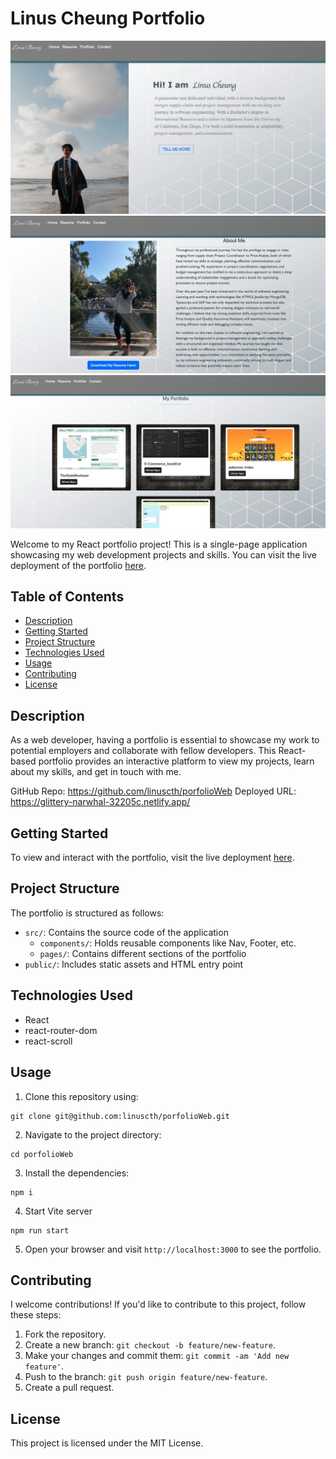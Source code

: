 # Linus Cheung Portfolio

![Screenshot1](./src/resources/Screen%20Shot%202023-08-28%20at%2010.26.58%20PM.png)
![Screenshot2](./src/resources/Screen%20Shot%202023-08-28%20at%2010.29.07%20PM.png)
![Screenshot2](./src/resources/Screen%20Shot%202023-08-28%20at%2010.30.37%20PM.png)

Welcome to my React portfolio project! This is a single-page application showcasing my web development projects and skills. You can visit the live deployment of the portfolio [here]([your-live-portfolio-url](https://glittery-narwhal-32205c.netlify.app/)).

## Table of Contents

- [Description](#description)
- [Getting Started](#getting-started)
- [Project Structure](#project-structure)
- [Technologies Used](#technologies-used)
- [Usage](#usage)
- [Contributing](#contributing)
- [License](#license)

## Description

As a web developer, having a portfolio is essential to showcase my work to potential employers and collaborate with fellow developers. This React-based portfolio provides an interactive platform to view my projects, learn about my skills, and get in touch with me.

GitHub Repo: https://github.com/linuscth/porfolioWeb
Deployed URL: https://glittery-narwhal-32205c.netlify.app/

## Getting Started

To view and interact with the portfolio, visit the live deployment [here](https://glittery-narwhal-32205c.netlify.app/).

## Project Structure

The portfolio is structured as follows:

- `src/`: Contains the source code of the application
  - `components/`: Holds reusable components like Nav, Footer, etc.
  - `pages/`: Contains different sections of the portfolio
- `public/`: Includes static assets and HTML entry point

## Technologies Used

- React
- react-router-dom
- react-scroll

## Usage

1. Clone this repository using:

```
git clone git@github.com:linuscth/porfolioWeb.git
```

2. Navigate to the project directory:

```
cd porfolioWeb
```

3. Install the dependencies:

```
npm i
```

4. Start Vite server

```
npm run start
```

5. Open your browser and visit `http://localhost:3000` to see the portfolio.

## Contributing

I welcome contributions! If you'd like to contribute to this project, follow these steps:

1. Fork the repository.
2. Create a new branch: `git checkout -b feature/new-feature`.
3. Make your changes and commit them: `git commit -am 'Add new feature'`.
4. Push to the branch: `git push origin feature/new-feature`.
5. Create a pull request.

## License

This project is licensed under the MIT License.
